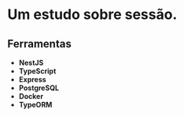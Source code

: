 # Um estudo sobre sessão.

## Ferramentas

- **NestJS**
- **TypeScript**
- **Express**
- **PostgreSQL**
- **Docker**
- **TypeORM**
